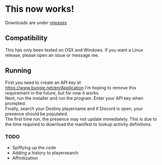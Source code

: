 # This now works!
Downloads are under [releases](https://github.com/BrightSchema/Destiny-2-Discord-Rich-Presence/releases/)

## Compatibility
This has only been tested on OSX and Windows. If you want a Linux release, please open an issue or message me.

## Running
First you need to create an API key at https://www.bungie.net/en/Application I'm hoping to remove this requirement in the future, but for now it works.  
Next, run the installer and run the program. Enter your API key when prompted.  
Finally, search your Destiny playername and if Discord is open, your presence should be populated.  
The first time run, the presence may not update immediately. This is due to the time required to download the manifest to lookup activity definitions.

### TODO
- Spiffying up the code
- Adding a history to playersearch
- Affinitization
